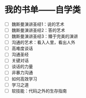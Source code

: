 # 我的书单——自学类

- [ ] 魏斯曼演讲圣经1：说的艺术
- [ ] 魏斯曼演讲圣经2：答的艺术
- [ ] 魏斯曼演讲圣经3：臻于完美的演讲
- [ ] 沟通的艺术：看入人里，看出人外
- [ ] 高难度谈话
- [ ] 沟通圣经
- [ ] 关键对话
- [ ] 谈话的力量
- [ ] 非暴力沟通
- [ ] 如何高效学习
- [ ] 学习之道
- [ ] 软技能：代码之外的生存指南

